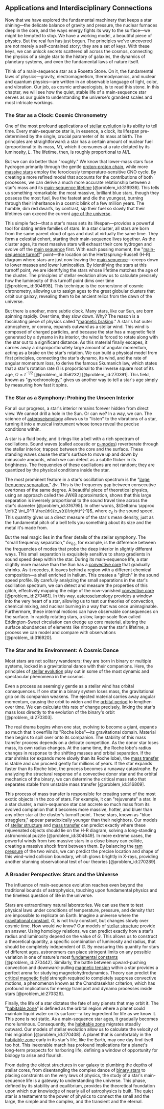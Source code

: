 ## Applications and Interdisciplinary Connections

Now that we have explored the fundamental machinery that keeps a star shining—the delicate balance of gravity and pressure, the nuclear furnaces deep in the core, and the ways energy fights its way to the surface—we might be tempted to stop. We have a working model, a beautiful piece of physics. But the real fun has just begun. The principles we’ve uncovered are not merely a self-contained story; they are a set of keys. With these keys, we can unlock secrets scattered all across the cosmos, connecting the physics of a single star to the history of galaxies, the dynamics of planetary systems, and even the fundamental laws of nature itself.

Think of a main-sequence star as a Rosetta Stone. On it, the fundamental laws of physics—gravity, electromagnetism, thermodynamics, and nuclear and quantum physics—are written in an observable language of light, color, and vibration. Our job, as cosmic archaeologists, is to read this stone. In this chapter, we will see how the quiet, stable life of a main-sequence star serves as our guide to understanding the universe's grandest scales and most intricate workings.

### The Star as a Clock: Cosmic Chronometry

One of the most profound applications of [stellar evolution](@article_id:149936) is its ability to tell time. Every main-sequence star is, in essence, a clock, its lifespan pre-determined by the single, crucial parameter of its mass at birth. The principles are straightforward: a star has a certain amount of nuclear fuel (proportional to its mass, $M$), which it consumes at a rate dictated by its luminosity, $L$. The lifetime, then, is roughly proportional to $M/L$.

But we can do better than "roughly." We know that lower-mass stars fuse hydrogen primarily through the gentle [proton-proton chain](@article_id:160156), while more [massive stars](@article_id:159390) employ the ferociously temperature-sensitive CNO cycle. By creating a more refined model that accounts for the contributions of both processes, we can derive a much more accurate relationship between a star's mass and its [main-sequence lifetime](@article_id:160304) [@problem_id:316936]. This tells us something remarkable: the most massive, brilliant blue stars, though they possess the most fuel, live the fastest and die the youngest, burning through their inheritance in a cosmic blink of a few million years. The humble, dim red dwarfs, by contrast, sip their fuel so slowly that their lifetimes can exceed the current [age of the universe](@article_id:159300).

This simple fact—that a star's mass sets its lifespan—provides a powerful tool for dating entire families of stars. In a star cluster, all stars are born from the same parent cloud of gas and dust at virtually the same time. They form a celestial cohort, starting their main-sequence lives together. As the cluster ages, its most massive stars will exhaust their core hydrogen and evolve off the [main sequence](@article_id:161542) first. With each passing moment, the "[main-sequence turnoff](@article_id:157412)" point—the location on the Hertzsprung-Russell (H-R) diagram where stars are just now leaving the [main sequence](@article_id:161542)—creeps down to lower masses and lower luminosities. By identifying the stars at this turnoff point, we are identifying the stars whose lifetime matches the age of the cluster. The principles of stellar evolution allow us to calculate precisely how the luminosity of this turnoff point dims over time [@problem_id:304698]. This technique is the cornerstone of cosmic chronometry, allowing us to assign ages to the great globular clusters that orbit our galaxy, revealing them to be ancient relics from the dawn of the universe.

But there is another, more subtle clock. Many stars, like our Sun, are born spinning rapidly. Over time, they slow down. Why? The reason is a fascinating piece of physics called "[magnetic braking](@article_id:161416)." A star's hot outer atmosphere, or corona, expands outward as a stellar wind. This wind is composed of charged particles, and because the star has a magnetic field generated by a dynamo in its interior, the wind is forced to rotate along with the star out to a significant distance. As this material finally escapes, it carries away a disproportionately large amount of angular momentum, acting as a brake on the star's rotation. We can build a physical model from first principles, connecting the star's dynamo, its wind, and the rate of angular momentum loss, to derive the famous Skumanich law, which states that a star's rotation rate $\Omega$ is proportional to the inverse square root of its age, $\Omega \propto t^{-1/2}$ [@problem_id:356232] [@problem_id:270391]. This field, known as "gyrochronology," gives us another way to tell a star's age simply by measuring how fast it spins.

### The Star as a Symphony: Probing the Unseen Interior

For all our progress, a star's interior remains forever hidden from direct view. We cannot drill a hole in the Sun. Or can we? In a way, we can. The science of [asteroseismology](@article_id:161010) allows us to "listen" to the vibrations of a star, turning it into a musical instrument whose tones reveal the precise conditions within.

A star is a fluid body, and it rings like a bell with a rich spectrum of oscillations. Sound waves (called acoustic or [p-modes](@article_id:159160)) reverberate through the stellar interior, trapped between the core and the surface. These standing waves cause the star's surface to move up and down by minuscule amounts, which we can detect as a subtle flicker in its brightness. The frequencies of these oscillations are not random; they are quantized by the physical conditions inside the star.

The most prominent feature in a star's oscillation spectrum is the "[large frequency separation](@article_id:159453)," $\Delta\nu$. This is the frequency gap between consecutive overtones of the same degree. A beautiful piece of theoretical physics, using an approach called the JWKB approximation, shows that this large separation is inversely proportional to the sound travel time across the star's diameter [@problem_id:316795]. In other words, $\Delta\nu \approx \left(2 \int_0^R \frac{dr}{c_s(r)}\right)^{-1}$, where $c_s$ is the sound speed. This quantity gives us a direct measure of the star's mean density, just as the fundamental pitch of a bell tells you something about its size and the metal it's made from.

But the real magic lies in the finer details of the stellar symphony. The "small frequency separation," $\delta\nu_{02}$, for example, is the difference between the frequencies of modes that probe the deep interior in slightly different ways. This small separation is exquisitely sensitive to sharp gradients in sound speed deep within the star. During its main-sequence life, a star slightly more massive than the Sun has a [convective core](@article_id:158065) that gradually shrinks. As it recedes, it leaves behind a region with a different chemical composition—a shell enriched in helium. This creates a "glitch" in the sound speed profile. By carefully analyzing the small separations in the star's oscillation spectrum, we can detect and measure the properties of this glitch, effectively mapping the edge of the now-vanished [convective core](@article_id:158065) [@problem_id:270461]. In this way, [asteroseismology](@article_id:161010) provides a window into the very heart of a star, allowing us to test our theories of convection, chemical mixing, and nuclear burning in a way that was once unimaginable. Furthermore, these internal motions can have observable consequences on the surface. In rapidly rotating stars, a slow, large-scale flow called Eddington-Sweet circulation can dredge up core material, altering the surface abundances of elements like nitrogen over the star's lifetime, a process we can model and compare with observations [@problem_id:316920].

### The Star and Its Environment: A Cosmic Dance

Most stars are not solitary wanderers; they are born in binary or multiple systems, locked in a gravitational dance with their companions. Here, the principles of [stellar evolution](@article_id:149936) play out in some of the most dynamic and spectacular phenomena in the cosmos.

Even a process as seemingly gentle as a stellar wind has orbital consequences. If one star in a binary system loses mass, the gravitational grip on its companion weakens. The ejected material carries away angular momentum, causing the orbit to widen and the [orbital period](@article_id:182078) to lengthen over time. We can calculate this rate of change precisely, linking the star's mass loss directly to the evolution of the binary's orbit [@problem_id:270303].

The real drama begins when one star, evolving to become a giant, expands so much that it overfills its "Roche lobe"—its gravitational domain. Material then begins to spill over onto its companion. The stability of this mass transfer process depends on a delicate competition. As the donor star loses mass, its own radius changes. At the same time, the Roche lobe's radius changes in response to the shifting masses and orbital separation. If the star shrinks (or expands more slowly than its Roche lobe), the [mass transfer](@article_id:150586) is stable and can proceed gently for millions of years. If the star expands faster than its Roche lobe, the process becomes a runaway catastrophe. By analyzing the structural response of a convective donor star and the orbital mechanics of the binary, we can determine the critical mass ratio that separates stable from unstable mass transfer [@problem_id:316809].

This process of mass transfer is responsible for creating some of the most exotic objects in the zoo of stars. For example, it can "rejuvenate" a star. In a star cluster, a main-sequence star can accrete so much mass from its evolved companion that it becomes more massive, hotter, and bluer than any other star at the cluster's turnoff point. These stars, known as "blue stragglers," appear paradoxically younger than their neighbors. Our models of [stellar structure](@article_id:135867) and [mass transfer](@article_id:150586) can predict exactly where these rejuvenated objects should lie on the H-R diagram, solving a long-standing astronomical puzzle [@problem_id:304649]. In more extreme cases, the powerful winds from two massive stars in a close binary can collide, creating a massive shock front between them. By balancing the [ram pressure](@article_id:194438) of the two winds, we can predict the precise location and shape of this wind-wind collision boundary, which glows brightly in X-rays, providing another stunning observational test of our theories [@problem_id:270289].

### A Broader Perspective: Stars and the Universe

The influence of main-sequence evolution reaches even beyond the traditional bounds of astrophysics, touching upon fundamental physics and the timeless question of life in the universe.

Stars are extraordinary natural laboratories. We can use them to test physical laws under conditions of temperature, pressure, and density that are impossible to replicate on Earth. Imagine a universe where the [gravitational constant](@article_id:262210), $G$, is not truly constant, but changes slowly over cosmic time. How would we know? Our models of [stellar structure](@article_id:135867) provide an answer. Using homology relations, we can predict exactly how a star's radius and luminosity depend on the value of $G$. This allows us to construct a theoretical quantity, a specific combination of luminosity and radius, that should be completely independent of $G$. By measuring this quantity for stars of different ages, astronomers can place stringent limits on any possible variation in one of nature's most [fundamental constants](@article_id:148280) [@problem_id:270442]. Similarly, the battle between upward-pushing convection and downward-pulling [magnetic tension](@article_id:192099) within a star provides a perfect arena for studying magnetohydrodynamics. Theory can predict the [critical magnetic field](@article_id:144994) strength required to completely suppress convective motions, a phenomenon known as the Chandrasekhar criterion, which has profound implications for energy transport and dynamo processes inside stars [@problem_id:270326].

Finally, the life of a star dictates the fate of any planets that may orbit it. The "[habitable zone](@article_id:269336)" is defined as the orbital region where a planet could maintain liquid water on its surface—a key ingredient for life as we know it. This zone is not static. As a main-sequence star ages, it gradually becomes more luminous. Consequently, the [habitable zone](@article_id:269336) migrates steadily outward. Our models of stellar evolution allow us to calculate the velocity of this migration [@problem_id:270408]. A planet that is comfortably in the [habitable zone](@article_id:269336) early in its star's life, like the Earth, may one day find itself too hot. This inexorable march has profound implications for a planet's long-term prospects for harboring life, defining a window of opportunity for biology to arise and flourish.

From dating the oldest structures in our galaxy to plumbing the depths of stellar cores, from disentangling the complex dance of [binary stars](@article_id:175760) to placing constraints on the very laws of physics, the study of a star's main-sequence life is a gateway to understanding the universe. This phase, defined by its stability and equilibrium, provides the theoretical foundation upon which our knowledge of nearly all of astrophysics is built. The quiet star is a testament to the power of physics to connect the small and the large, the simple and the complex, and the transient and the eternal.